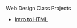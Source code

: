 Web Design Class Projects

<ul>
    <li><a href="intro_html/index.html" target="_blank">Intro to HTML</a></li>

</ul>